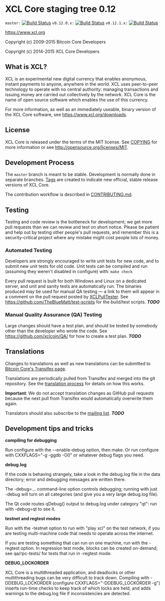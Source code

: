 XCL Core staging tree 0.12
===============================

`master:` [![Build Status](https://travis-ci.org/xclcoin/XCLCoin.svg?branch=master)](https://travis-ci.org/xclcoin/XCLCoin) `v0.12.0.x:` [![Build Status](https://travis-ci.org/xclcoin/XCLCoin.svg?branch=v0.12.0.x)](https://travis-ci.org/xclcoin/XCLCoin/branches) `v0.12.1.x:` [![Build Status](https://travis-ci.org/xclcoin/XCLCoin.svg?branch=v0.12.1.x)](https://travis-ci.org/xclcoin/XCLCoin/branches)

https://www.xcl.org

Copyright (c) 2009-2015 Bitcoin Core Developers

Copyright (c) 2014-2015 XCL Core Developers


What is XCL?
----------------

XCL is an experimental new digital currency that enables anonymous, instant
payments to anyone, anywhere in the world. XCL uses peer-to-peer technology
to operate with no central authority: managing transactions and issuing money
are carried out collectively by the network. XCL Core is the name of open
source software which enables the use of this currency.

For more information, as well as an immediately useable, binary version of
the XCL Core software, see https://www.xcl.org/downloads.


License
-------

XCL Core is released under the terms of the MIT license. See [COPYING](COPYING) for more
information or see http://opensource.org/licenses/MIT.

Development Process
-------------------

The `master` branch is meant to be stable. Development is normally done in separate branches.
[Tags](https://github.com/xclcoin/XCLCoin/tags) are created to indicate new official,
stable release versions of XCL Core.

The contribution workflow is described in [CONTRIBUTING.md](https://github.com/xclcoin/XCLCoin/blob/v0.12.1.x/CONTRIBUTING.md).


Testing
-------

Testing and code review is the bottleneck for development; we get more pull
requests than we can review and test on short notice. Please be patient and help out by testing
other people's pull requests, and remember this is a security-critical project where any mistake might cost people
lots of money.

### Automated Testing

Developers are strongly encouraged to write unit tests for new code, and to
submit new unit tests for old code. Unit tests can be compiled and run (assuming they weren't disabled in configure) with: `make check`

Every pull request is built for both Windows and Linux on a dedicated server,
and unit and sanity tests are automatically run. The binaries produced may be
used for manual QA testing — a link to them will appear in a comment on the
pull request posted by [XCLPullTester](https://github.com/xclcoin/PullTester). See https://github.com/TheBlueMatt/test-scripts
for the build/test scripts. ***TODO***

### Manual Quality Assurance (QA) Testing

Large changes should have a test plan, and should be tested by somebody other
than the developer who wrote the code.
See https://github.com/xclcoin/QA/ for how to create a test plan. ***TODO***

Translations
------------

Changes to translations as well as new translations can be submitted to
[Bitcoin Core's Transifex page](https://www.transifex.com/projects/p/xcl/).

Translations are periodically pulled from Transifex and merged into the git repository. See the
[translation process](doc/translation_process.md) for details on how this works.

**Important**: We do not accept translation changes as GitHub pull requests because the next
pull from Transifex would automatically overwrite them again.

Translators should also subscribe to the [mailing list](https://groups.google.com/forum/#!forum/xcl-translators). ***TODO***

Development tips and tricks
---------------------------

**compiling for debugging**

Run configure with the --enable-debug option, then make. Or run configure with
CXXFLAGS="-g -ggdb -O0" or whatever debug flags you need.

**debug.log**

If the code is behaving strangely, take a look in the debug.log file in the data directory;
error and debugging messages are written there.

The -debug=... command-line option controls debugging; running with just -debug will turn
on all categories (and give you a very large debug.log file).

The Qt code routes qDebug() output to debug.log under category "qt": run with -debug=qt
to see it.

**testnet and regtest modes**

Run with the -testnet option to run with "play xcl" on the test network, if you
are testing multi-machine code that needs to operate across the internet.

If you are testing something that can run on one machine, run with the -regtest option.
In regression test mode, blocks can be created on-demand; see qa/rpc-tests/ for tests
that run in -regtest mode.

**DEBUG_LOCKORDER**

XCL Core is a multithreaded application, and deadlocks or other multithreading bugs
can be very difficult to track down. Compiling with -DDEBUG_LOCKORDER (configure
CXXFLAGS="-DDEBUG_LOCKORDER -g") inserts run-time checks to keep track of which locks
are held, and adds warnings to the debug.log file if inconsistencies are detected.
